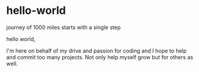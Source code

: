 # hello-world
journey of 1000 miles starts with a single step

hello world,

I'm here on behalf of my drive and passion for coding and I hope to help and commit too many projects. Not only help myself grow but for others as well.
